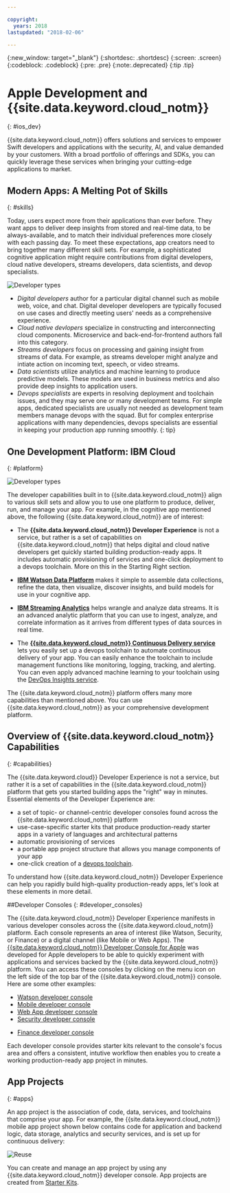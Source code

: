 ```yaml
---

copyright:
  years: 2018
lastupdated: "2018-02-06"

---
```

{:new_window: target="_blank"}
{:shortdesc: .shortdesc}
{:screen: .screen}
{:codeblock: .codeblock}
{:pre: .pre}
{:note:.deprecated}
{:tip .tip}

# Apple Development and {{site.data.keyword.cloud_notm}}
{: #ios_dev}

{{site.data.keyword.cloud_notm}} offers solutions and services to empower Swift developers and applications with the security, AI, and value demanded by your customers. With a broad portfolio of offerings and SDKs, you can quickly leverage these services when bringing your cutting-edge applications to market.

## Modern Apps: A Melting Pot of Skills
{: #skills}

Today, users expect more from their applications than ever before.  They want apps to deliver deep insights from stored and real-time data, to be always-available, and to match their individual preferences more closely with each passing day. To meet these expectations, app creators need to bring together many different skill sets.  For example, a sophisticated cognitive application might require contributions from digital developers, cloud native developers, streams developers, data scientists, and devop specialists.

 ![Developer types](images/developer_skills.png "Developer relationships")

* *Digital developers* author for a particular digital channel such as mobile web, voice, and chat.  Digital developer developers are typically focused on use cases and directly meeting users' needs as a comprehensive experience.<br>
* *Cloud native devlopers* specialize in constructing and interconnecting cloud components. Microservice and back-end-for-frontend authors fall into this category.<br>
* *Streams developers* focus on processing and gaining insight from streams of data. For example, as streams developer might analyze and intiate action on incoming text, speech, or video streams.<br>
* *Data scientists* utilize analytics and machine learning to produce predictive models. These models are used in business metrics and also provide deep insights to application users.
* *Devops specialists* are experts in resolving deployment and toolchain issues, and they may serve one or many development teams.  For simple apps, dedicated specialists are usually not needed as development team members manage devops with the squad. But for complex enterprise applications with many dependencies, devops specialists are essential in keeping your production app running smoothly.
{: tip}

## One Development Platform: IBM Cloud
{: #platform}

 ![Developer types](images/IBM_Cloud_icon.png "IBM Cloud")

The developer capabilities built in to {{site.data.keyword.cloud_notm}} align to various skill sets and allow you to use one platform to produce, deliver, run, and manage your app.  For example, in the cognitive app mentioned above, the following {{site.data.keyword.cloud_notm}} are of interest:

* The **{{site.data.keyword.cloud_notm}} Developer Experience** is not a service, but rather is a set of capabilities on {{site.data.keyword.cloud_notm}} that helps digital and cloud native developers get quickly started building production-ready apps. It includes automatic provisioning of services and one-click deployment to a devops toolchain.  More on this in the Starting Right section.

* [**IBM Watson Data Platform**](https://console.bluemix.net/developer/dataplatform/dashboard) <!--[IBM Watson Data Platform](https://dataplatform.ibm.com)--> makes it simple to assemble data collections, refine the data, then visualize, discover insights, and build models for use in your cognitive app.

* [**IBM Streaming Analytics**](../services/StreamingAnalytics/index.html#gettingstarted) helps wrangle and analyze data streams. It is an advanced analytic platform that you can use to ingest, analyze, and correlate information as it arrives from different types of data sources in real time.

* The [**{{site.data.keyword.cloud_notm}} Continuous Delivery service**](../services/ContinuousDelivery/index.html#cd_getting_started) lets you easily set up a devops toolchain to automate continuous delivery of your app.  You can easily enhance the toolchain to include management functions like monitoring, logging, tracking, and alerting.  You can even apply advanced machine learning to your toolchain using the [DevOps Insights service](../services/DevOpsInsights/index.html#gettingstarted).


The {{site.data.keyword.cloud_notm}} platform offers many more capabilities than mentioned above.  You can use {{site.data.keyword.cloud_notm}} as your comprehensive development platform.

## Overview of {{site.data.keyword.cloud_notm}} Capabilities
{: #capabilities}

The {{site.data.keyword.cloud}} Developer Experience is not a service, but rather it is a set of capabilities in the {{site.data.keyword.cloud_notm}} platform that gets you started building apps the "right" way in minutes. Essential elements of the Developer Experience are:

* a set of topic- or channel-centric developer consoles found across the {{site.data.keyword.cloud_notm}} platform
* use-case-specific starter kits that produce production-ready starter apps in a variety of languages and architectural patterns
* automatic provisioning of services
* a portable app project structure that allows you manage components of your app
* one-click creation of a [devops toolchain](../services/ContinuousDelivery/index.html#cd_getting_started).

To understand how {{site.data.keyword.cloud_notm}} Developer Experience can help you rapidly build high-quality production-ready apps,  let's look at these elements in more detail.

##Developer Consoles
{: #developer_consoles}

The {{site.data.keyword.cloud_notm}} Developer Experience manifests in various developer consoles across the {{site.data.keyword.cloud_notm}} platform.  Each console represents an area of interest (like Watson, Security, or Finance) or a digital channel (like Mobile or Web Apps). The [{{site.data.keyword.cloud_notm}} Developer Console for Apple](https://console.bluemix.net/developer/appledevelopment) was developed for Apple developers to be able to quickly experiment with applications and services backed by the {{site.data.keyword.cloud_notm}} platform.  You can access these consoles by clicking on the menu icon on the left side of the top bar of the {{site.data.keyword.cloud_notm}} console. Here are some other examples:

* [Watson developer console](https://console.bluemix.net/developer/watson)
* [Mobile developer console](https://console.bluemix.net/developer/mobile)
* [Web App developer console](https://console.bluemix.net/developer/appservice)
* [Security developer console](https://console.bluemix.net/developer/security)
<!--* [Watson Data Platform developer console](https://console.bluemix.net/developer/dataplatform)-->
* [Finance developer console](https://console.bluemix.net/developer/finance)

<!--Cloud native development is the process of developing apps that are optimized to leverage capabilities engendered from running on the cloud.  Flexibility, portability, scaling, rapid development, continuous delivery, and a close coupling development and operations ("devops) are characteristics of cloud applications. The {{site.data.keyword.cloud}} Developer Experience quickly gets you started building cloud native applications that are ready for team development and bound for production use.-->


<!--![Overview of elements of the {{site.data.keyword.cloud_notm}} Developer Experience](images/elements_of_devex.png "Overview of elements of the {{site.data.keyword.cloud_notm}} Developer Experience") <br> *Overview of elements of the {{site.data.keyword.cloud_notm}} Developer Experience*-->

Each developer console provides starter kits relevant to the console's focus area and offers a consistent, intutive workflow then enables you to create a working production-ready app project in minutes.

## App Projects
{: #apps}

An app project is the association of code, data, services, and toolchains that comprise your app. For example, the {{site.data.keyword.cloud_notm}} mobile app project shown below contains code for application and backend logic, data storage, analytics and security services, and is set up for continuous delivery:

![Reuse](images/garage_reuse2.png "Developer Experience lets you reuse and avoid re-invent")

 You can create and manage an app project by using any {{site.data.keyword.cloud_notm}} developer console.  App projects are created from [Starter Kits](starter_kit/starter_kits.html).
